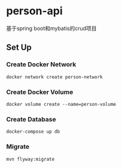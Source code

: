 # person-api

基于spring boot和mybatis的crud项目

## Set Up

### Create Docker Network

```shell
docker network create person-network
```

### Create Docker Volume

```shell
docker volume create --name=person-volume
```

### Create Database

```shell
docker-compose up db
```

### Migrate

```shell
mvn flyway:migrate
```